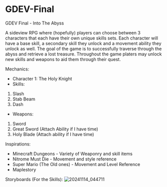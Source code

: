 # GDEV-Final
GDEV Final - Into The Abyss

A sideview RPG where (hopefully) players can choose between 3 characters that each have their own unique skills sets.
Each character will have a base skill, a secondary skill they unlock and a movement ability they unlock as well.
The goal of the game is to successfully traverse through the abyss and retrieve a lost treasure.
Throughout the game platers may unlock new skills and weapons to aid them through their quest.

Mechanics:
- Character 1: The Holy Knight
- Skills:
1. Slash
2. Stab Beam
3. Dash

- Weapons:
1. Sword
2. Great Sword (Attach Ability if I have time)
3. Holy Blade (Attach ability if I have time)

Inspirations:
- Minecraft Dungeons - Variety of Weaponry and skill items
- Nitrome Must Die - Movement and style reference
- Super Mario (The Old ones) - Movement and Level Reference
- Maplestory

Storyboards (For the Skills):
![20241114_044711](https://github.com/user-attachments/assets/93d1ff48-ec4e-4371-9742-4b3a83ecf197)
